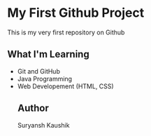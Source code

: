 # My First Github Project
This is my very first repository on Github 
## What I'm Learning
- Git and GitHub
- Java Programming
- Web Developement (HTML, CSS)
  ## Author
  Suryansh Kaushik

